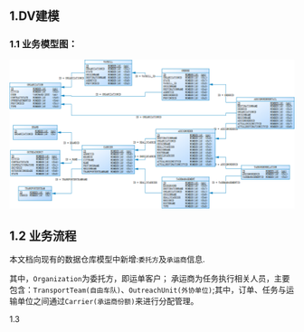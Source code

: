 ## 1.DV建模

### 1.1 业务模型图：

![1541248659182](assets/1541248659182.png)

## 1.2 业务流程

本文档向现有的数据仓库模型中新增:`委托方`及`承运商`信息.

其中，`Organization`为委托方，即运单客户； 承运商为任务执行相关人员，主要包含：`TransportTeam(自由车队)`、`OutreachUnit(外协单位)`;其中，订单、任务与运输单位之间通过`Carrier(承运商份额)`来进行分配管理。



1.3 







